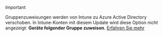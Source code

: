 >[!Important]
>Gruppenzuweisungen werden von Intune zu Azure Active Directory verschoben. In Intune-Konten mit diesem Update wird diese Option nicht angezeigt: **Geräte folgender Gruppe zuweisen**. [Erfahren Sie mehr](../deploy-use/ios-device-enrollment-program-in-microsoft-intune#changes-to-intune-group-assignments)


<!--HONumber=Jul16_HO3-->


